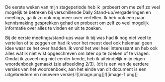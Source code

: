 De eerste weken van mijn stageperiode heb ik  probeert om me zelf zo veel mogelijk te betreken bij verschillende Daily Stand-up/vergaderingen en meetings, ga ik zo ook nog meer over vertellen. Ik heb ook een paar kennismaking gesprekken gehad en probeert om zelf zo veel mogelijk informatie over alles te vinden en uit te zoeken.

Bij de eerste meetings/stand-ups waar ik bij was had ik nog niet veel te vertellen of te zeggen en had ik voor het meest deel ook helemaal geen idee waar ze het over hadden. Ik vond het wel heel interessant en heb ook alles wat ik niet wist opgeschreven om later op te zoeken of te vragen. Omdat ik zoveel nog niet eerder kende, heb ik uiteindelijk mijn eigen woordenboek gemaakt (zie afbeelding 2/3). (dit is een van de eerdere versies van het woordenboek, aan het einde van dit document is een uitgebreidere en nieuwere versie).![[image.png]]![[image-1.png]]